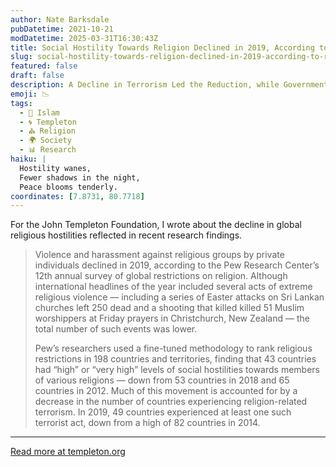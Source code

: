 ```yaml
---
author: Nate Barksdale
pubDatetime: 2021-10-21
modDatetime: 2025-03-31T16:30:43Z
title: Social Hostility Towards Religion Declined in 2019, According to Recent Research
slug: social-hostility-towards-religion-declined-in-2019-according-to-recent-research
featured: false
draft: false
description: A Decline in Terrorism Led the Reduction, while Government Hostility Remained Steady
emoji: 📉
tags:
  - 🌙 Islam
  - 🌀 Templeton
  - ⛪ Religion
  - 🌍 Society
  - 📊 Research
haiku: |
  Hostility wanes,  
  Fewer shadows in the night,  
  Peace blooms tenderly.
coordinates: [7.8731, 80.7718]
---
```


For the John Templeton Foundation, I wrote about the decline in global religious hostilities reflected in recent research findings.

> Violence and harassment against religious groups by private individuals declined in 2019, according to the Pew Research Center’s 12th annual survey of global restrictions on religion. Although international headlines of the year included several acts of extreme religious violence — including a series of Easter attacks on Sri Lankan churches left 250 dead and a shooting that killed killed 51 Muslim worshippers at Friday prayers in Christchurch, New Zealand — the total number of such events was lower.
>
> Pew’s researchers used a fine-tuned methodology to rank religious restrictions in 198 countries and territories, finding that 43 countries had “high” or “very high” levels of social hostilities towards members of various religions — down from 53 countries in 2018 and 65 countries in 2012. Much of this movement is accounted for by a decrease in the number of countries experiencing religion-related terrorism. In 2019, 49 countries experienced at least one such terrorist act, down from a high of 82 countries in 2014.

---

[Read more at templeton.org](https://www.templeton.org/news/social-hostility-towards-religion-declined-in-2019-according-to-recent-research)
